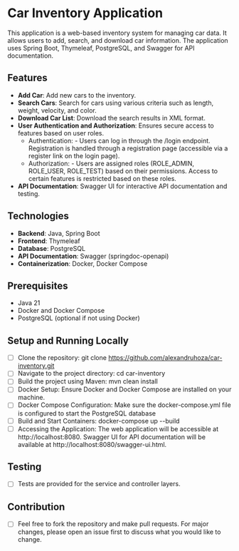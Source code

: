 # Car Inventory Application

This application is a web-based inventory system for managing car data. It allows users to add, search, and download car information. The application uses Spring Boot, Thymeleaf, PostgreSQL, and Swagger for API documentation.

## Features

- **Add Car**: Add new cars to the inventory.
- **Search Cars**: Search for cars using various criteria such as length, weight, velocity, and color.
- **Download Car List**: Download the search results in XML format.
- **User Authentication and Authorization**: Ensures secure access to features based on user roles.
     * Authentication: - Users can log in through the /login endpoint. Registration is handled through a registration page (accessible via a register link on the login page).
     * Authorization: - Users are assigned roles (ROLE_ADMIN, ROLE_USER, ROLE_TEST) based on their permissions. Access to certain features is restricted based on these roles.
- **API Documentation**: Swagger UI for interactive API documentation and testing.

## Technologies

- **Backend**: Java, Spring Boot
- **Frontend**: Thymeleaf
- **Database**: PostgreSQL
- **API Documentation**: Swagger (springdoc-openapi)
- **Containerization**: Docker, Docker Compose

## Prerequisites

- Java 21
- Docker and Docker Compose
- PostgreSQL (optional if not using Docker)

## Setup and Running Locally

- [ ] Clone the repository: git clone https://github.com/alexandruhoza/car-inventory.git
- [ ] Navigate to the project directory: cd car-inventory
- [ ] Build the project using Maven: mvn clean install
- [ ] Docker Setup: Ensure Docker and Docker Compose are installed on your machine.
- [ ] Docker Compose Configuration: Make sure the docker-compose.yml file is configured to start the PostgreSQL database
- [ ] Build and Start Containers: docker-compose up --build
- [ ] Accessing the Application: The web application will be accessible at http://localhost:8080.
     Swagger UI for API documentation will be available at http://localhost:8080/swagger-ui.html.

## Testing
- [ ] Tests are provided for the service and controller layers.


## Contribution

- [ ] Feel free to fork the repository and make pull requests. For major changes, please open an issue first to discuss what you would like to change.